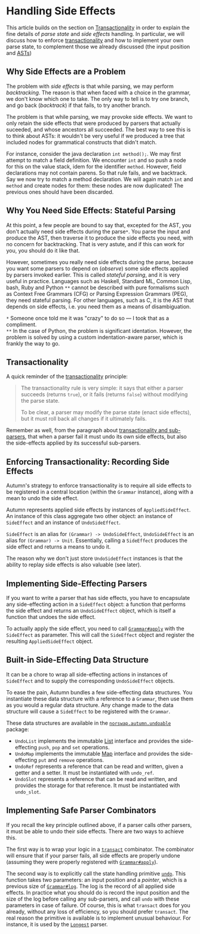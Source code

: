 # Handling Side Effects

This article builds on the section on [Transactionality] in order to explain the fine details
of *parse state* and *side effects* handling. In particular, we will discuss how to enforce
[transactionality] and how to implement your own parse state, to complement those we already
discussed (the input position and [ASTs])

[Transactionality]: 2-transactionality.md
[transactionality]: 2-transactionality.md#the-transactionality-principle

[ASTs]: 6-ast.md

## Why Side Effects are a Problem

The problem with *side effects* is that while parsing, we may perform *backtracking*. The reason
is that when faced with a choice in the grammar, we don't know which one to take. The only way to
tell is to try one branch, and go back (*backtrack*) if that fails, to try another branch.

The problem is that while parsing, we may provoke side effects. We want to only retain the
side effects that were produced by parsers that actually suceeded, and whose ancestors all
succeeded. The best way to see this is to think about ASTs: it wouldn't be very useful if we
produced a tree that included nodes for grammatical constructs that didn't match.

For instance, consider the java declaration `int method();`. We may first attempt to match a field
definition. We encounter `int` and so push a node for this on the value stack, idem for the
identifier `method`. However, field declarations may not contain parens. So that rule fails, and
we backtrack. Say we now try to match a method declaration. We will again match `int` and `method`
and create nodes for them: these nodes are now duplicated! The previous ones should have been
discarded.

## Why You Need Side Effects: Stateful Parsing

At this point, a few people are bound to say that, excepted for the AST, you don't actually need
side effects during the parse`*`. You parse the input and produce the AST, then traverse it to
produce the side effects you need, with no concern for backtracking. That is very astute, and if
this can work for you, you should do it like that.

However, sometimes you really need side effects during the parse, because you want some parsers to
depend on (*observe*) some side effects applied by parsers invoked earlier. This is called *stateful
parsing*, and it is very useful in practice. Languages such as Haskell, Standard ML, Common Lisp,
bash, Ruby and Python `**` cannot be described with pure formalisms such as Context Free Grammars
(CFG) or Parsing Expression Grammars (PEG), they need stateful parsing. For other languages, such as
C, it is the AST that depends on side effects, i.e. you need them as a means of disambiguation.

`*` Someone once told me it was "crazy" to do so — I took that as a compliment.  
`**` In the case of Python, the problem is significant identation. However, the problem is
solved by using a custom indentation-aware parser, which is frankly the way to go.

## Transactionality

A quick reminder of the [transactionality] principle:

> The transactionality rule is very simple: it says that either a parser succeeds (returns `true`), or
> it fails (returns `false`) without modifying the parse state.
>
>  To be clear, a parser may modify the parse state (enact side effects), but it must roll back all
>  changes if it ultimately fails.

Remember as well, from the paragraph about [transactionality and sub-parsers], that when
a parser fail it must undo its own side effects, but also the side-effects applied by its
successful sub-parsers.

[transactionality and sub-parsers]: 2-transactionality.md#transactionality-and-sub-parsers

## Enforcing Transactionality: Recording Side Effects

Autumn's strategy to enforce transactionality is to require all side effects to be registered in a
central location (within the `Grammar` instance), along with a mean to undo the side effect.

Autumn represents applied side effects by instances of `AppliedSideEffect`. An instance of this class
aggregate two other object: an instance of `SideEffect` and an instance of `UndoSideEffect`.

`SideEffect` is an alias for `(Grammar) -> UndoSideEffect`, `UndoSideEffect` is an alias for
`(Grammar) -> Unit`. Essentially, calling a `SideEffect` produces the side effect and returns a
means to undo it.

The reason why we don't just store `UndoSideEffect` instances is that the ability to replay side
effects is also valuable (see later).

## Implementing Side-Effecting Parsers

If you want to write a parser that has side effects, you have to encapsulate any side-effecting
action in a `SideEffect` object: a function that performs the side effect and returns an
`UndoSideEffect` object, which is itself a function that undoes the side effect.

To actually apply the side effect, you need to call [`Grammar#apply`] with the `SideEffect` as
parameter. This will call the `SideEffect` object and register the resulting `AppliedSideEffect`
object.
 
[`Grammar#apply`]: ../API/grammar.md#apply

## Built-in Side-Effecting Data Structure

It can be a chore to wrap all side-effecting actions in instances of `SideEffect` and to supply
the corresponding `UndoSideEffect` objects.

To ease the pain, Autumn bundles a few side-effecting data structures. You instantiate these data
structure with a reference to a `Grammar`, then use them as you would a regular data structure. Any
change made to the data structure will cause a `SideEffect` to be registered with the `Grammar`.

These data structures are available in the [`norswap.autumn.undoable`] package:

- `UndoList` implements the immutable [List] interface and provides the side-effecting `push`,
  `pop` and `set` operations.
- `UndoMap` implements the immutable [Map] interface and provides the side-effecting
  `put` and `remove` operations.
- `UndoRef` represents a reference that can be read and written, given a getter and a setter.
  It must be instantiated with `undo_ref`.
- `UndoSlot` represents a reference that can be read and written, and provides the storage for
  that reference. It must be instantiated with `undo_slot`.

[List]: https://kotlinlang.org/api/latest/jvm/stdlib/kotlin.collections/-list/
[Map]: https://kotlinlang.org/api/latest/jvm/stdlib/kotlin.collections/-map/
[`norswap.autumn.undoable`]: ../API/undoable/README.md
 
## Implementing Safe Parser Combinators

If you recall the key principle outlined above, if a parser calls other parsers, it must be able
to undo their side effects. There are two ways to achieve this.

The first way is to  wrap your logic in a [`transact`] combinator. The combinator will ensure that
if your parser fails, all side effects are properly undone (assuming they were properly registered
with [`Grammar#apply`]).

The second way is to explicitly call the state handling primitive [`undo`]. This function takes two
parameters: an input position and a *pointer*, which is a previous size of [`Grammar#log`]. The log
is the record of all applied side effects. In practice what you should do is record the input
position and the size of the log before calling any sub-parsers, and call `undo` with these
parameters in case of failure. Of course, this is what `transact` does for you already, without any
loss of efficiency, so you should prefer `transact`. The real reason the primitive is available
is to implement unusual behaviour. For instance, it is used by the [`Longest`] parser.

[`transact`]: ../API/parsers/misc.md#transact
[`undo`]: ../API/grammar.md#undo
[`Grammar#log`]: ../API/grammar.md#log
[`Longest`]: ../API/parsers/choice.md#Longest